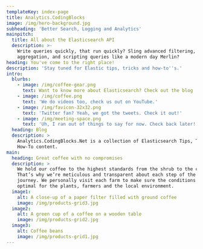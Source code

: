 ```yaml
---
templateKey: index-page
title: Analytics.CodingBlocks
image: /img/hero-background.jpg
subheading: 'Better Search, Logging and Analytics'
mainpitch:
  title: All about the Elasticsearch API
  description: >-
    Write queries quickly, that run quickly? Sling advanced filtering,
    aggregation, and scripting queries like a modern day Merlin? 
heading: You've come to the right place!
description: 'Stay tuned for Elastic tips, tricks and how-to''s.'
intro:
  blurbs:
    - image: /img/coffee-gear.png
      text: Want to know more about Elasticsearch? Check out the blog
    - image: /img/coffee.png
      text: 'We do videos too, check us out on YouTube.'
    - image: /img/favicon-32x32.png
      text: 'Twitter fan? Yeah, we got the tweets. Check it out!'
    - image: /img/meeting-space.png
      text: 'Uh, I ran out of things to say for now. Check back later!'
  heading: Blog
  description: >
    Analytics.CodingBlocks.Net is a collection of Elasticsearch Tips, Tricks and
    How-To content.
main:
  heading: Great coffee with no compromises
  description: >
    We hold our coffee to the highest standards from the shrub to the cup.
    That’s why we’re meticulous and transparent about each step of the coffee’s
    journey. We personally visit each farm to make sure the conditions are
    optimal for the plants, farmers and the local environment.
  image1:
    alt: A close-up of a paper filter filled with ground coffee
    image: /img/products-grid3.jpg
  image2:
    alt: A green cup of a coffee on a wooden table
    image: /img/products-grid2.jpg
  image3:
    alt: Coffee beans
    image: /img/products-grid1.jpg
---
```


